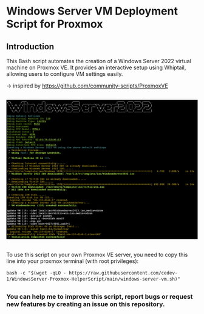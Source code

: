 # Windows Server VM Deployment Script for Proxmox
 
## Introduction
This Bash script automates the creation of a Windows Server 2022 virtual machine on Proxmox VE. It provides an interactive setup using Whiptail, allowing users to configure VM settings easily. 

-> inspired by https://github.com/community-scripts/ProxmoxVE

##

![Example Default settings](/images/defaultSettingStart.png)

##

To use this script on your own Proxmox VE server, you need to copy this line into your proxmox terminal (with root privileges):

    bash -c "$(wget -qLO - https://raw.githubusercontent.com/cedev-1/WindowsServer-Proxmox-HelperScript/main/windows-server-vm.sh)"

##

### You can help me to improve this script, report bugs or request new features by creating an issue on this repository.